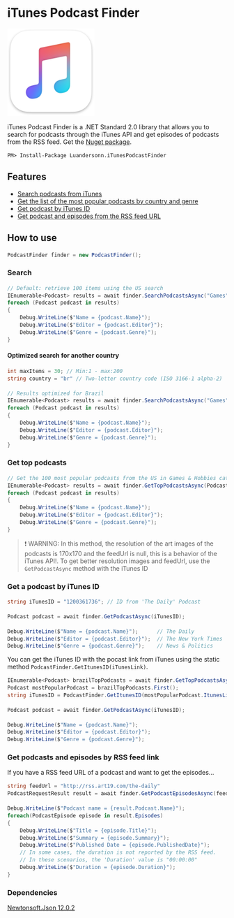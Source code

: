# iTunes Podcast Finder

<img src="iTunesPodcastFinder/iTunes-logo.png" alt="iTunes logo" width="200"/>

iTunes Podcast Finder is a .NET Standard 2.0 library that allows you to search for podcasts through the iTunes API and get episodes of podcasts from the RSS feed. Get the [Nuget package](https://www.nuget.org/packages/Luandersonn.iTunesPodcastFinder/).

```
PM> Install-Package Luandersonn.iTunesPodcastFinder
```

## Features

- [Search podcasts from iTunes](#search)
- [Get the list of the most popular podcasts by country and genre](#get-top-podcasts)
- [Get podcast by iTunes ID](#get-a-podcast-by-itunes-id)
- [Get podcast and episodes from the RSS feed URL](#get-podcasts-and-episodes-by-rss-feed-link)

## How to use

```C#
PodcastFinder finder = new PodcastFinder();
```

### Search
```C#
// Default: retrieve 100 items using the US search
IEnumerable<Podcast> results = await finder.SearchPodcastsAsync("Games");
foreach (Podcast podcast in results)
{
    Debug.WriteLine($"Name = {podcast.Name}");
    Debug.WriteLine($"Editor = {podcast.Editor}");
    Debug.WriteLine($"Genre = {podcast.Genre}");
}		
```

#### Optimized search for another country

```C#
int maxItems = 30; // Min:1 - max:200
string country = "br" // Two-letter country code (ISO 3166-1 alpha-2)

// Results optimized for Brazil
IEnumerable<Podcast> results = await finder.SearchPodcastsAsync("Games", maxItems, country);
foreach (Podcast podcast in results)
{
    Debug.WriteLine($"Name = {podcast.Name}");
    Debug.WriteLine($"Editor = {podcast.Editor}");
    Debug.WriteLine($"Genre = {podcast.Genre}");
}
```	

### Get top podcasts

```C#
// Get the 100 most popular podcasts from the US in Games & Hobbies category
IEnumerable<Podcast> results = await finder.GetTopPodcastsAsync(PodcastGenre.GamesAndHobbies);
foreach (Podcast podcast in results)
{
    Debug.WriteLine($"Name = {podcast.Name}");
    Debug.WriteLine($"Editor = {podcast.Editor}");
    Debug.WriteLine($"Genre = {podcast.Genre}");
}
```	
> :exclamation: WARNING: In this method, the resolution of the art images of the podcasts is 170x170 and the feedUrl is null, this is a behavior of the iTunes API!. To get better resolution images and feedUrl, use the `GetPodcastAsync` method with the iTunes ID

### Get a podcast by iTunes ID

```C#
string iTunesID = "1200361736"; // ID from 'The Daily' Podcast

Podcast podcast = await finder.GetPodcastAsync(iTunesID);

Debug.WriteLine($"Name = {podcast.Name}");      // The Daily
Debug.WriteLine($"Editor = {podcast.Editor}");	// The New York Times
Debug.WriteLine($"Genre = {podcast.Genre}");    // News & Politics
```	
You can get the iTunes ID with the pocast link from iTunes using the static method `PodcastFinder.GetItunesID(iTunesLink)`.

```C#
IEnumerable<Podcast> brazilTopPodcasts = await finder.GetTopPodcastsAsync(PodcastGenre.All, 50, "br");
Podcast mostPopularPodcast = brazilTopPodcasts.First();
string iTunesID = PodcastFinder.GetItunesID(mostPopularPodcast.ItunesLink);

Podcast podcast = await finder.GetPodcastAsync(iTunesID);

Debug.WriteLine($"Name = {podcast.Name}");
Debug.WriteLine($"Editor = {podcast.Editor}");
Debug.WriteLine($"Genre = {podcast.Genre}");	
```

### Get podcasts and episodes by RSS feed link
If you have a RSS feed URL of a podcast and want to get the episodes...

```C#
string feedUrl = "http://rss.art19.com/the-daily"
PodcastRequestResult result = await finder.GetPodcastEpisodesAsync(feedUrl);

Debug.WriteLine($"Podcast name = {result.Podcast.Name}");
foreach(PodcastEpisode episode in result.Episodes)
{
    Debug.WriteLine($"Title = {episode.Title}");
    Debug.WriteLine($"Summary = {episode.Summary}");    
    Debug.WriteLine($"Published Date = {episode.PublishedDate}");
    // In some cases, the duration is not reported by the RSS feed.
    // In these scenarios, the 'Duration' value is "00:00:00"
    Debug.WriteLine($"Duration = {episode.Duration}");
}
```	
### Dependencies

[Newtonsoft.Json 12.0.2](https://github.com/JamesNK/Newtonsoft.Json)
